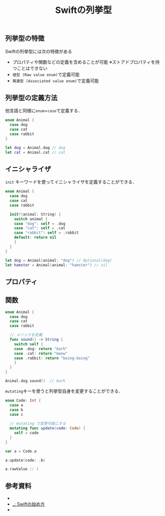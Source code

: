 ﻿---
title: Swiftの列挙型
category: Swift
tags:
  - Swift
  - 区分オブジェクト
id: 4903c36e-1f5f-4387-8bed-ee69f83f832f
---

<!-- more -->


## 列挙型の特徴
Swiftの列挙型には次の特徴がある
- プロパティや関数などの定義を含めることが可能
  ※ストアドプロパティを持つことはできない
- `値型 (Raw value enum)`で定義可能
- `関連型 (Associated value enum)`で定義可能

## 列挙型の定義方法
他言語と同様に`enum`+`case`で定義する．

```swift
enum Animal {
  case dog
  case cat
  case rabbit
}

let dog = Animal.dog // dog
let cat = Animal.cat // cat
```

## イニシャライザ
`init` キーワードを使ってイニシャライザを定義することができる．

```swift
enum Animal {
  case dog
  case cat
  case rabbit

  init?(animal: String) {
    switch animal {
    case "dog": self = .dog
    case "cat": self = .cat
    case "rabbit": self = .rabbit
    default: return nil
    }
  }
}

let dog = Animal(animal: "dog") // Optional(dog)
let hamster = Animal(animal: "hamster") // nil
```

## プロパティ



## 関数

```swift
enum Animal {
  case dog
  case cat
  case rabbit

  // メソッドを定義
  func sound() -> String {
    switch self {
    case .dog: return "bark"
    case .cat: return "meow"
    case .rabbit: return "boing-boing"
    }
  }
}

Animal.dog.sound()  // bark
```

`mutating`キーを使うと列挙型自身を変更することができる．

```swift
enum Code: Int {
  case a
  case b
  case c
    
  // mutating で変更可能にする
  mutating func update(code: Code) {
    self = code
  }
}

var a = Code.a

a.update(code: .b)

a.rawValue // 1
```


## 参考資料

- []()
- [_: Swiftの始め方](https://swift.codelly.dev/guide/%E5%88%97%E6%8C%99%E5%9E%8B/#%E5%88%97%E6%8C%99%E5%9E%8B%E3%81%AE%E7%89%B9%E5%BE%B4)
- []()

